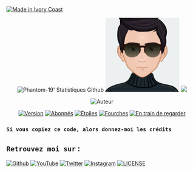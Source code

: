 <p align="left">
<a href="#"><img title="Made in Ivory Coast" src="https://img.shields.io/badge/MADE%20IN-IVORY COAST-green?colorA=%23ff0000&colorB=%23017e40"></a>
</p>
<p align="center">
<img alt="Phantom-19' Statistiques Github" src="https://github-readme-stats.vercel.app/api?username=Phantom-19&show_icons=true&include_all_commits=true&hide_border=true"/>
<img alt="profile pic" width="195px" src="https://raw.githubusercontent.com/Phantom-19/bash/master/avatar/avatar.png"/> 
<img src="https://github-readme-stats.anuraghazra1.vercel.app/api/top-langs/?username=Phantom-19&hide=ruby,perl&hide_border=true"/>
</p> 
<p align="center"
<a href="https://github.com/Phantom-19"><img title="Auteur" src="https://img.shields.io/badge/Auteur-Faxel-orange.svg?logo=github"></a>
</p>
<p align="center">
<a href="#"><img title="Version" src="https://img.shields.io/badge/Version-JS-yellow.svg?"></a>
<a href="https://github.com/Phantom-19/followers"><img title="Abonnés" src="https://img.shields.io/github/followers/Phantom-19?color=blue"></a>
<a href="https://github.com/Phantom-19/HTML-JS-CSS-PY-PHP-BASH/stargazers/"><img title="Étoiles" src="https://img.shields.io/github/stars/Phantom-19/HTML-JS-CSS-PY-PHP-BASH??color=red"></a>
<a href="https://github.com/Phantom-19/HTML-JS-CSS-PY-PHP-BASH/network/members"><img title="Fourches" src="https://img.shields.io/github/forks/Phantom-19/HTML-JS-CSS-PY-PHP-BASH??color=red"></a>
<a href="https://github.com/Phantom-19/HTML-JS-CSS-PY-PHP-BASH/watchers"><img title="En train de regarder" src="https://img.shields.io/github/watchers/Phantom-19/HTML-JS-CSS-PY-PHP-BASH?label=Watchers&color=blue"></a>

### `Si vous copiez ce code, alors donnez-moi les crédits` 
## `Retrouvez moi sur` :

[![Github](https://img.shields.io/badge/Github-%40Phantom--19-cyan?logo=github)](https://github.com/Phantom-19)
[![YouTube](https://img.shields.io/badge/Youtube-%40FasterAxel-red?logo=youtube)](https://www.youtube.com/c/FASTERAXEL)
[![Twitter](https://img.shields.io/twitter/follow/Faxel2020.svg?label=Me%20suivre&logo=twitter)](https://twitter.com/Faxel2020)
[![Instagram](https://img.shields.io/badge/Instagram-%40faxelh-magenta?logo=instagram)](https://www.instagram.com/faxelh)
[![LICENSE](https://img.shields.io/badge/license-MIT-lightgrey.svg?logo=License-MIT)](https://raw.githubusercontent.com/phantom-19/yutube/master/MIT)
